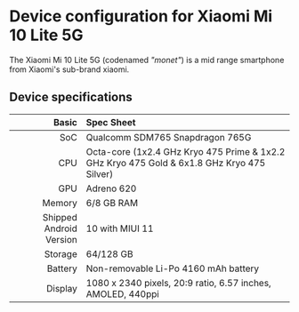 Device configuration for Xiaomi Mi 10 Lite 5G
============================================

The Xiaomi Mi 10 Lite 5G (codenamed _"monet"_) is a mid range smartphone from Xiaomi's sub-brand xiaomi.

## Device specifications

Basic   | Spec Sheet
-------:|:-------------------------
SoC     | Qualcomm SDM765 Snapdragon 765G
CPU     | Octa-core (1x2.4 GHz Kryo 475 Prime & 1x2.2 GHz Kryo 475 Gold & 6x1.8 GHz Kryo 475 Silver)
GPU     | Adreno 620
Memory  | 6/8 GB RAM
Shipped Android Version | 10 with MIUI 11
Storage | 64/128 GB
Battery | Non-removable Li-Po 4160 mAh battery
Display | 1080 x 2340 pixels, 20:9 ratio, 6.57 inches, AMOLED, 440ppi